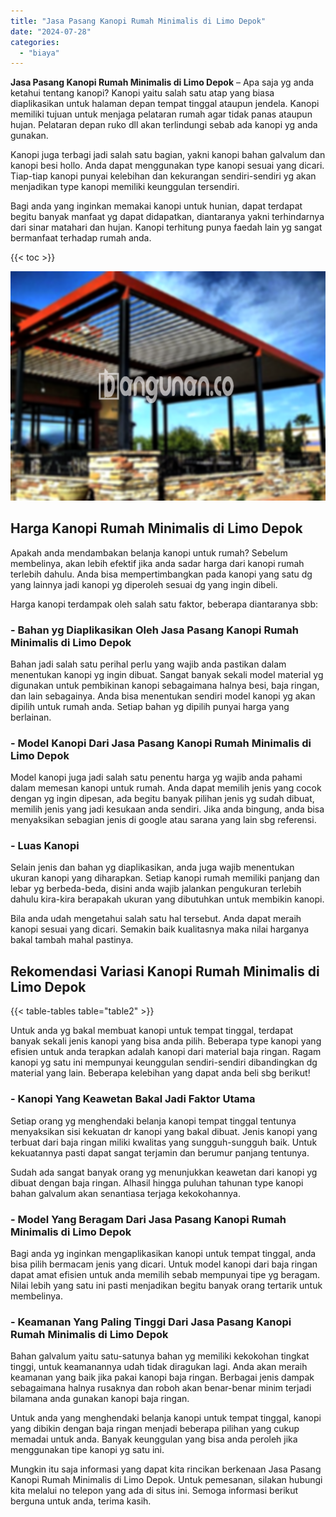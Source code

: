 ```yaml
---
title: "Jasa Pasang Kanopi Rumah Minimalis di Limo Depok"
date: "2024-07-28"
categories: 
  - "biaya"
---
```


**Jasa Pasang Kanopi Rumah Minimalis di Limo Depok** – Apa saja yg anda ketahui tentang kanopi? Kanopi yaitu salah satu atap yang biasa diaplikasikan untuk halaman depan tempat tinggal ataupun jendela. Kanopi memiliki tujuan untuk menjaga pelataran rumah agar tidak panas ataupun hujan. Pelataran depan ruko dll akan terlindungi sebab ada kanopi yg anda gunakan.

Kanopi juga terbagi jadi salah satu bagian, yakni kanopi bahan galvalum dan kanopi besi hollo. Anda dapat menggunakan type kanopi sesuai yang dicari. Tiap-tiap kanopi punyai kelebihan dan kekurangan sendiri-sendiri yg akan menjadikan type kanopi memiliki keunggulan tersendiri.

Bagi anda yang inginkan memakai kanopi untuk hunian, dapat terdapat begitu banyak manfaat yg dapat didapatkan, diantaranya yakni terhindarnya dari sinar matahari dan hujan. Kanopi terhitung punya faedah lain yg sangat bermanfaat terhadap rumah anda.

{{< toc >}}

![Jasa Pasang Kanopi Rumah Minimalis di Limo Depok](/images/harga-kanopi-minimalis-12.png)

## Harga Kanopi Rumah Minimalis di Limo Depok

Apakah anda mendambakan belanja kanopi untuk rumah? Sebelum membelinya, akan lebih efektif jika anda sadar harga dari kanopi rumah terlebih dahulu. Anda bisa mempertimbangkan pada kanopi yang satu dg yang lainnya jadi kanopi yg diperoleh sesuai dg yang ingin dibeli.

Harga kanopi terdampak oleh salah satu faktor, beberapa diantaranya sbb:

### \- Bahan yg Diaplikasikan Oleh Jasa Pasang Kanopi Rumah Minimalis di Limo Depok

Bahan jadi salah satu perihal perlu yang wajib anda pastikan dalam menentukan kanopi yg ingin dibuat. Sangat banyak sekali model material yg digunakan untuk pembikinan kanopi sebagaimana halnya besi, baja ringan, dan lain sebagainya. Anda bisa menentukan sendiri model kanopi yg akan dipilih untuk rumah anda. Setiap bahan yg dipilih punyai harga yang berlainan.

### \- Model Kanopi Dari Jasa Pasang Kanopi Rumah Minimalis di Limo Depok

Model kanopi juga jadi salah satu penentu harga yg wajib anda pahami dalam memesan kanopi untuk rumah. Anda dapat memilih jenis yang cocok dengan yg ingin dipesan, ada begitu banyak pilihan jenis yg sudah dibuat, memilih jenis yang jadi kesukaan anda sendiri. Jika anda bingung, anda bisa menyaksikan sebagian jenis di google atau sarana yang lain sbg referensi.

### \- Luas Kanopi

Selain jenis dan bahan yg diaplikasikan, anda juga wajib menentukan ukuran kanopi yang diharapkan. Setiap kanopi rumah memiliki panjang dan lebar yg berbeda-beda, disini anda wajib jalankan pengukuran terlebih dahulu kira-kira berapakah ukuran yang dibutuhkan untuk membikin kanopi.

Bila anda udah mengetahui salah satu hal tersebut. Anda dapat meraih kanopi sesuai yang dicari. Semakin baik kualitasnya maka nilai harganya bakal tambah mahal pastinya.

## Rekomendasi Variasi Kanopi Rumah Minimalis di Limo Depok

{{< table-tables table="table2" >}}

Untuk anda yg bakal membuat kanopi untuk tempat tinggal, terdapat banyak sekali jenis kanopi yang bisa anda pilih. Beberapa type kanopi yang efisien untuk anda terapkan adalah kanopi dari material baja ringan. Ragam kanopi yg satu ini mempunyai keunggulan sendiri-sendiri dibandingkan dg material yang lain. Beberapa kelebihan yang dapat anda beli sbg berikut!

### \- Kanopi Yang Keawetan Bakal Jadi Faktor Utama

Setiap orang yg menghendaki belanja kanopi tempat tinggal tentunya menyaksikan sisi kekuatan dr kanopi yang bakal dibuat. Jenis kanopi yang terbuat dari baja ringan miliki kwalitas yang sungguh-sungguh baik. Untuk kekuatannya pasti dapat sangat terjamin dan berumur panjang tentunya.

Sudah ada sangat banyak orang yg menunjukkan keawetan dari kanopi yg dibuat dengan baja ringan. Alhasil hingga puluhan tahunan type kanopi bahan galvalum akan senantiasa terjaga kekokohannya.

### \- Model Yang Beragam Dari Jasa Pasang Kanopi Rumah Minimalis di Limo Depok

Bagi anda yg inginkan mengaplikasikan kanopi untuk tempat tinggal, anda bisa pilih bermacam jenis yang dicari. Untuk model kanopi dari baja ringan dapat amat efisien untuk anda memilih sebab mempunyai tipe yg beragam. Nilai lebih yang satu ini pasti menjadikan begitu banyak orang tertarik untuk membelinya.

### \- Keamanan Yang Paling Tinggi Dari Jasa Pasang Kanopi Rumah Minimalis di Limo Depok

Bahan galvalum yaitu satu-satunya bahan yg memiliki kekokohan tingkat tinggi, untuk keamanannya udah tidak diragukan lagi. Anda akan meraih keamanan yang baik jika pakai kanopi baja ringan. Berbagai jenis dampak sebagaimana halnya rusaknya dan roboh akan benar-benar minim terjadi bilamana anda gunakan kanopi baja ringan.

Untuk anda yang menghendaki belanja kanopi untuk tempat tinggal, kanopi yang dibikin dengan baja ringan menjadi beberapa pilihan yang cukup memadai untuk anda. Banyak keunggulan yang bisa anda peroleh jika menggunakan tipe kanopi yg satu ini.

Mungkin itu saja informasi yang dapat kita rincikan berkenaan Jasa Pasang Kanopi Rumah Minimalis di Limo Depok. Untuk pemesanan, silakan hubungi kita melalui no telepon yang ada di situs ini. Semoga informasi berikut berguna untuk anda, terima kasih.

